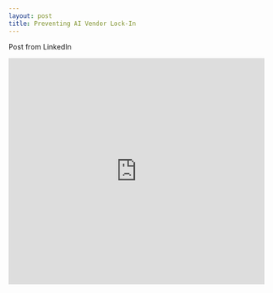 ```yaml
---
layout: post
title: Preventing AI Vendor Lock-In
---
```


Post from LinkedIn

<iframe src="https://www.linkedin.com/embed/feed/update/urn:li:share:7183899009101529088" height="446" width="504" frameborder="0" allowfullscreen="" title="Embedded post"></iframe>
